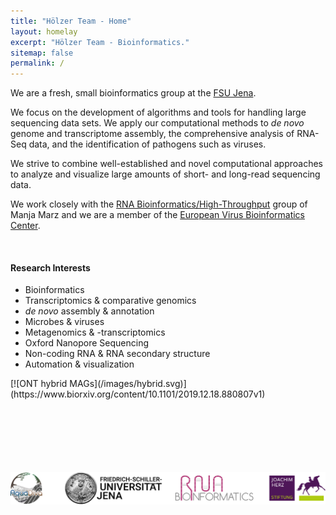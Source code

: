 ```yaml
---
title: "Hölzer Team - Home"
layout: homelay
excerpt: "Hölzer Team - Bioinformatics."
sitemap: false
permalink: /
---
```


We are a fresh, small bioinformatics group at the [FSU Jena](https://www.uni-jena.de/en/start.html?). 

We focus on the development of algorithms and tools for handling large sequencing data sets. We apply our computational methods to *de novo* genome and transcriptome assembly, the comprehensive analysis of RNA-Seq data, and the identification of pathogens such as viruses.

We strive to combine well-established and novel computational approaches to analyze and visualize large amounts of 
short- and long-read sequencing data.
<!-- in a comprehensive and handsome way to allow other researchers to understand, interpret and dilate the data.-->

We work closely with the [RNA Bioinformatics/High-Throughput](https://www.rna.uni-jena.de/) group of Manja Marz and we are a member of the [European Virus Bioinformatics Center](http://evbc.uni-jena.de/). 

<br>
<div class="row"><div class="col-sm-6 clearfix">

#### Research Interests

* Bioinformatics
* Transcriptomics & comparative genomics
* _de novo_ assembly & annotation
* Microbes & viruses
* Metagenomics & -transcriptomics
* Oxford Nanopore Sequencing
* Non-coding RNA & RNA secondary structure
* Automation & visualization

</div><div class="col-sm-6 clearfix">
<!--[![GR cover art](/images/gr_cover.gif)](https://genome.cshlp.org/content/29/9.cover-expansion)-->
[![ONT hybrid MAGs](/images/hybrid.svg)](https://www.biorxiv.org/content/10.1101/2019.12.18.880807v1)
</div></div>


<!--[__A paper per day challenge__](https://hoelzer-lab.github.io/papers)-->

<!--
<br><br>
![](/images/black_box.svg)
![](/images/gatc_resistance.png)-->


<br><br><br><br><br><br>
[![](/images/logos.svg)](/support)


<!--
We apply our computational methods to de novo genome assembly, cancer genomics and (most recently) infectious disease. We collaborate closely with [Nick Loman's group at the University of Birmingham](http://lab.loman.net/), [Winston Timp's lab at Johns Hopkins University](http://www.timplab.org/) and [Conrad Nieduszynski at the University of Oxford](http://www.path.ox.ac.uk/content/conrad-nieduszynski).
-->